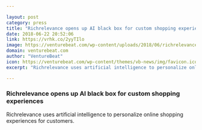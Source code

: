 ```yaml
---

layout: post
category: press
title: "Richrelevance opens up AI black box for custom shopping experiences"
date: 2018-06-22 20:52:06
link: https://vrhk.co/2yyTIlo
image: https://venturebeat.com/wp-content/uploads/2018/06/richrelevance.jpg?fit=1892%2C1054&strip=all
domain: venturebeat.com
author: "VentureBeat"
icon: https://venturebeat.com/wp-content/themes/vb-news/img/favicon.ico
excerpt: "Richrelevance uses artificial intelligence to personalize online shopping experiences for customers."

---
```


### Richrelevance opens up AI black box for custom shopping experiences

Richrelevance uses artificial intelligence to personalize online shopping experiences for customers.